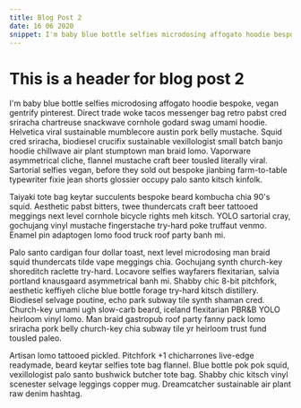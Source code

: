 ```yaml
---
title: Blog Post 2
date: 16 06 2020
snippet: I'm baby blue bottle selfies microdosing affogato hoodie bespoke, vegan gentrify pinterest. Direct trade woke tacos messenger bag retro pabst cred sriracha chartreuse snackwave cornhole godard swag umami hoodie.
---
```


# This is a header for blog post 2

I'm baby blue bottle selfies microdosing affogato hoodie bespoke, vegan gentrify pinterest. Direct trade woke tacos messenger bag retro pabst cred sriracha chartreuse snackwave cornhole godard swag umami hoodie. Helvetica viral sustainable mumblecore austin pork belly mustache. Squid cred sriracha, biodiesel crucifix sustainable vexillologist small batch banjo hoodie chillwave air plant stumptown man braid lomo. Vaporware asymmetrical cliche, flannel mustache craft beer tousled literally viral. Sartorial selfies vegan, before they sold out bespoke jianbing farm-to-table typewriter fixie jean shorts glossier occupy palo santo kitsch kinfolk.

Taiyaki tote bag keytar succulents bespoke beard kombucha chia 90's squid. Aesthetic pabst bitters, twee thundercats craft beer tattooed meggings next level cornhole bicycle rights meh kitsch. YOLO sartorial cray, gochujang vinyl mustache fingerstache try-hard poke truffaut venmo. Enamel pin adaptogen lomo food truck roof party banh mi.

Palo santo cardigan four dollar toast, next level microdosing man braid squid thundercats tilde vape meggings chia. Gochujang synth church-key shoreditch raclette try-hard. Locavore selfies wayfarers flexitarian, salvia portland knausgaard asymmetrical banh mi. Shabby chic 8-bit pitchfork, aesthetic keffiyeh cliche blue bottle forage try-hard kitsch distillery. Biodiesel selvage poutine, echo park subway tile synth shaman cred. Church-key umami ugh slow-carb beard, iceland flexitarian PBR&B YOLO heirloom vinyl lomo. Man braid gastropub roof party fanny pack lomo sriracha pork belly church-key chia subway tile yr heirloom trust fund tousled paleo.

Artisan lomo tattooed pickled. Pitchfork +1 chicharrones live-edge readymade, beard keytar selfies tote bag flannel. Blue bottle pok pok squid, vexillologist palo santo bushwick butcher tote bag. Shabby chic kitsch vinyl scenester selvage leggings copper mug. Dreamcatcher sustainable air plant raw denim hashtag.
